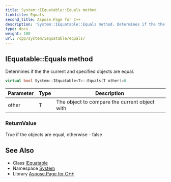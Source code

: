 ```yaml
---
title: System::IEquatable::Equals method
linktitle: Equals
second_title: Aspose.Page for C++
description: 'System::IEquatable::Equals method. Determines if the the current and specified objects are equal in C++.'
type: docs
weight: 100
url: /cpp/system/iequatable/equals/
---
```

## IEquatable::Equals method


Determines if the the current and specified objects are equal.

```cpp
virtual bool System::IEquatable<T>::Equals(T other)=0
```


| Parameter | Type | Description |
| --- | --- | --- |
| other | T | The object to compare the current object with |

### ReturnValue

True if the objects are equal, otherwise - false

## See Also

* Class [IEquatable](../)
* Namespace [System](../../)
* Library [Aspose.Page for C++](../../../)
